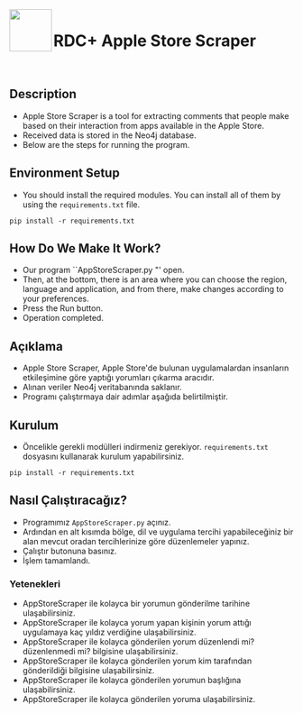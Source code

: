 <img align="left" width="75" height="75" src="img.png">

# RDC+ Apple Store Scraper
<br>

## Description

* Apple Store Scraper is a tool for extracting comments that people make based on their interaction from apps available in the Apple Store. <br>
* Received data is stored in the Neo4j database. <br>
* Below are the steps for running the program.<br>

## Environment Setup

* You should install the required modules. You can install all of them by using the ```requirements.txt``` file.
```shell
pip install -r requirements.txt
```

## How Do We Make It Work?

* Our program ``AppStoreScraper.py "' open.<br>
* Then, at the bottom, there is an area where you can choose the region, language and application, and from there, make changes according to your preferences.<br>
* Press the Run button.<br>
* Operation completed.<br>

## Açıklama

* Apple Store Scraper, Apple Store'de bulunan uygulamalardan insanların etkileşimine göre yaptığı yorumları çıkarma aracıdır. <br>
* Alınan veriler Neo4j veritabanında saklanır. <br>
* Programı çalıştırmaya dair adımlar aşağıda belirtilmiştir.<br>

## Kurulum

* Öncelikle gerekli modülleri indirmeniz gerekiyor. ```requirements.txt``` dosyasını kullanarak kurulum yapabilirsiniz.
```shell
pip install -r requirements.txt
```

## Nasıl Çalıştıracağız?

* Programımız ```AppStoreScraper.py``` açınız.<br>
* Ardından en alt kısımda bölge, dil ve uygulama tercihi yapabileceğiniz bir alan mevcut oradan tercihlerinize göre düzenlemeler yapınız.<br>
* Çalıştır butonuna basınız.<br>
* İşlem tamamlandı.<br>

### Yetenekleri

* AppStoreScraper ile kolayca bir yorumun gönderilme tarihine ulaşabilirsiniz.<br>
* AppStoreScraper ile kolayca yorum yapan kişinin yorum attığı uygulamaya kaç yıldız verdiğine ulaşabilirsiniz.<br>
* AppStoreScraper ile kolayca gönderilen yorum düzenlendi mi? düzenlenmedi mi? bilgisine ulaşabilirsiniz.<br>
* AppStoreScraper ile kolayca gönderilen yorum kim tarafından gönderildiği bilgisine ulaşabilirsiniz.<br>
* AppStoreScraper ile kolayca gönderilen yorumun başlığına ulaşabilirsiniz.<br>
* AppStoreScraper ile kolayca gönderilen yoruma ulaşabilirsiniz.<br>
